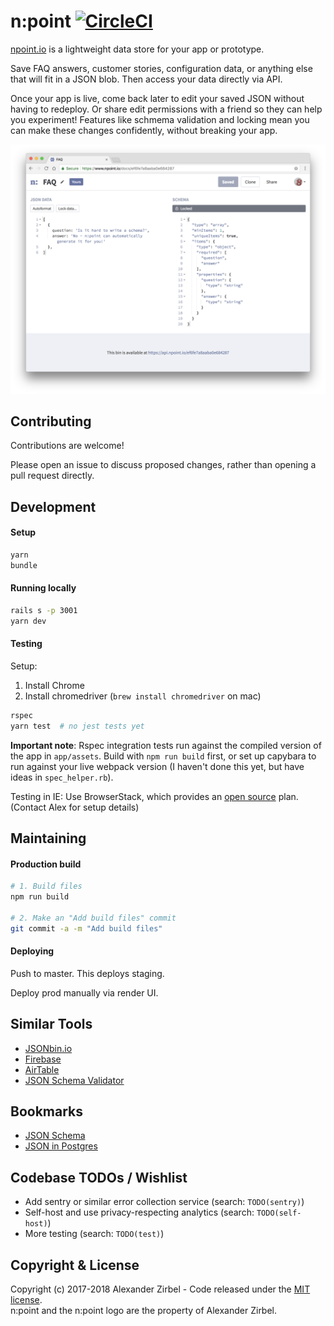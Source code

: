 # n:point [![CircleCI](https://circleci.com/gh/azirbel/npoint/tree/master.svg?style=svg)](https://circleci.com/gh/azirbel/npoint/tree/master)

[npoint.io](https://www.npoint.io/) is a lightweight data store for your app or prototype.

Save FAQ answers, customer stories, configuration data, or	anything else that
will fit in a JSON blob. Then access your data	directly via API.

Once your app is live, come back later to edit your saved JSON	without having
to redeploy. Or share edit permissions with a	friend so they can help you
experiment! Features like schmema validation and locking mean you can make
these changes confidently, without	breaking your app.

![Demo screenshot](public/img/demo-screenshot-locked.png)

## Contributing

Contributions are welcome!

Please open an issue to discuss proposed changes, rather than opening a pull
request directly.

## Development

#### Setup

```bash
yarn
bundle
```

#### Running locally

```bash
rails s -p 3001
yarn dev
```

#### Testing

Setup:

1. Install Chrome
2. Install chromedriver (`brew install chromedriver` on mac)

```bash
rspec
yarn test  # no jest tests yet
```

**Important note**: Rspec integration tests run against the compiled version of the
app in `app/assets`. Build with `npm run build` first, or set up capybara to run against
your live webpack version (I haven't done this yet, but have ideas in `spec_helper.rb`).

Testing in IE: Use BrowserStack, which provides an [open
source](https://www.browserstack.com/open-source) plan. (Contact Alex for setup
details)

## Maintaining

#### Production build

```bash
# 1. Build files
npm run build

# 2. Make an "Add build files" commit
git commit -a -m "Add build files"
```

#### Deploying

Push to master. This deploys staging.

Deploy prod manually via render UI.

## Similar Tools

* [JSONbin.io](https://jsonbin.io/)
* [Firebase](https://firebase.google.com/)
* [AirTable](https://airtable.com)
* [JSON Schema Validator](https://www.jsonschemavalidator.net/)

## Bookmarks

* [JSON Schema](http://json-schema.org/)
* [JSON in Postgres](https://blog.codeship.com/unleash-the-power-of-storing-json-in-postgres/)

## Codebase TODOs / Wishlist

* Add sentry or similar error collection service (search: `TODO(sentry)`)
* Self-host and use privacy-respecting analytics (search: `TODO(self-host)`)
* More testing (search: `TODO(test)`)

## Copyright & License

Copyright (c) 2017-2018 Alexander Zirbel - Code released under the [MIT
license](LICENSE).<br/>n:point and the n:point logo are the property of
Alexander Zirbel.
